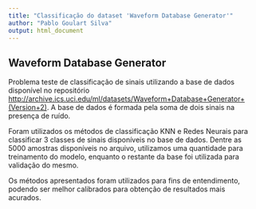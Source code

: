 ```yaml
---
title: "Classificação do dataset 'Waveform Database Generator'"
author: "Pablo Goulart Silva"
output: html_document
---
```


## Waveform Database Generator

Problema teste de classificação de sinais utilizando a base de dados disponível no repositório <http://archive.ics.uci.edu/ml/datasets/Waveform+Database+Generator+(Version+2)>. A base de dados é formada pela soma de dois sinais na presença de ruído.

Foram utilizados os métodos de classificação KNN e Redes Neurais para classificar 3 classes de sinais disponíveis no base de dados.
Dentre as 5000 amostras disponíveis no arquivo, utilizamos uma quantidade para treinamento do modelo, enquanto o restante da base foi utilizada para validação do mesmo.

Os métodos apresentados foram utilizados para fins de entendimento, podendo ser melhor calibrados para obtenção de resultados mais acurados.